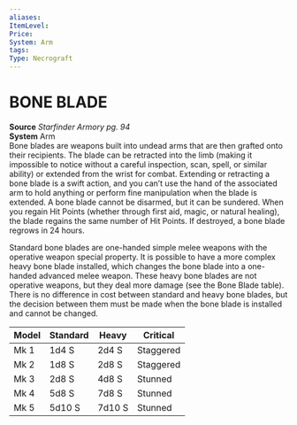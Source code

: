 ```yaml
---
aliases: 
ItemLevel: 
Price: 
System: Arm
tags: 
Type: Necrograft
---
```

# BONE BLADE
**Source** _Starfinder Armory pg. 94_  
**System** Arm  
Bone blades are weapons built into undead arms that are then grafted onto their recipients. The blade can be retracted into the limb (making it impossible to notice without a careful inspection, scan, spell, or similar ability) or extended from the wrist for combat. Extending or retracting a bone blade is a swift action, and you can’t use the hand of the associated arm to hold anything or perform fine manipulation when the blade is extended. A bone blade cannot be disarmed, but it can be sundered. When you regain Hit Points (whether through first aid, magic, or natural healing), the blade regains the same number of Hit Points. If destroyed, a bone blade regrows in 24 hours.  
  
Standard bone blades are one-handed simple melee weapons with the operative weapon special property. It is possible to have a more complex heavy bone blade installed, which changes the bone blade into a one-handed advanced melee weapon. These heavy bone blades are not operative weapons, but they deal more damage (see the Bone Blade table). There is no difference in cost between standard and heavy bone blades, but the decision between them must be made when the bone blade is installed and cannot be changed.

| Model | Standard | Heavy  | Critical  |
|-------|----------|--------|-----------|
| Mk 1  | 1d4 S    | 2d4 S  | Staggered |
| Mk 2  | 1d8 S    | 2d8 S  | Staggered |
| Mk 3  | 2d8 S    | 4d8 S  | Stunned   |
| Mk 4  | 5d8 S    | 7d8 S  | Stunned   |
| Mk 5  | 5d10 S   | 7d10 S | Stunned   |